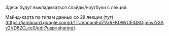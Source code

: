 Здесь будут выкладываться слайды/ноутбуки с лекций.

Майнд-карта по типам данных со 2й лекции (тут)[https://jamboard.google.com/d/1TUnnnomEd7VxRFK0WrCEIQKGjm5vZr3Ay2VD6ZO_ce0/edit?usp=sharing]
